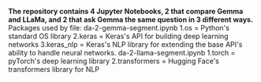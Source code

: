 **The repository contains 4 Jupyter Notebooks, 2 that compare Gemma and LLaMa, and 2 that ask Gemma the same question in 3 different ways.**
Packages used by file:
da-2-gemma-segment.ipynb
  1.os = Python's standard OS library
  2.keras = Keras's API for building deep learning networks
  3.keras_nlp = Keras's NLP library for extending the base API's ability to handle neural networks.
da-2-llama-segment.ipynb
  1.torch = pyTorch's deep learning library
  2.transformers = Hugging Face's transformers library for NLP 
